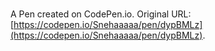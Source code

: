 # 

A Pen created on CodePen.io. Original URL: [https://codepen.io/Snehaaaaa/pen/dypBMLz](https://codepen.io/Snehaaaaa/pen/dypBMLz).


